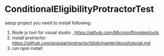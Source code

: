 ﻿# ConditionalEligibilityProtractorTest

setup project you need to install following
1) Node js tool for visual studio , https://github.com/Microsoft/nodejstools
2) install protractor https://github.com/angular/protractor/blob/master/docs/tutorial.md
3) run npm install
